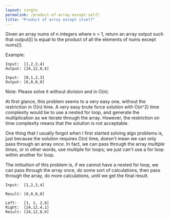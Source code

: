 ```yaml
---
layout: single
permalink: /product-of-array-except-self/
title: "Product of array except itself"
---
```


Given an array nums of n integers where n > 1,  return an array output such that output[i] is equal to the product of all the elements of nums except nums[i].

Example:

```
Input:  [1,2,3,4]
Output: [24,12,8,6]
```

```
Input:  [0,1,2,3]
Output: [6,0,0,0]
```

Note: Please solve it without division and in O(n).


At first glance, this problem seems to a very easy one, without the restriction in O(n) time. A very easy brute force solution with O(n^2) time complexity would be to use a nested for loop, and generate the multiplication as we iterate through the array. However, the restriction on time complexity means that the solution is not acceptable.

One thing that I usually forgot when I first started solving algo problems is, just because the solution requires O(n) time, doesn't mean we can only pass through an array *once*. In fact, we can pass through the array *multiple times*, or in other words, use multiple for loops; we just can't use a for loop within another for loop.

The intituition of this problem is, if we cannot have a nested for loop, we can pass through the array once, do some sort of calculations, then pass through the array, do more calculations, until we get the final result.

```
Input:  [1,2,3,4]

Result: [0,0,0,0]

Left:   [1, 1, 2,6]
Right:  [24,12,4,1]
Result: [24,12,8,6]
```


